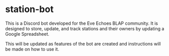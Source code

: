 # station-bot

This is a Discord bot developed for the Eve Echoes BLAP community. It is designed to store, update, and track stations and their owners by updating a Google Spreadsheet.

This will be updated as features of the bot are created and instructions will be made on how to use it.
